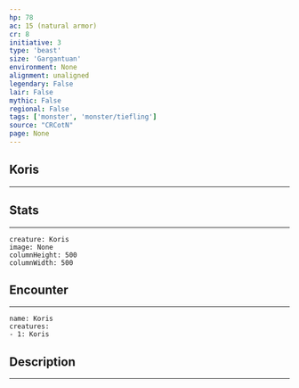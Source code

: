 ```yaml
---
hp: 78
ac: 15 (natural armor)
cr: 8
initiative: 3
type: 'beast'    
size: 'Gargantuan'
environment: None
alignment: unaligned
legendary: False
lair: False
mythic: False
regional: False
tags: ['monster', 'monster/tiefling']
source: "CRCotN"
page: None
---
```


## Koris
---



## Stats
---

```statblock
creature: Koris
image: None
columnHeight: 500
columnWidth: 500
```

## Encounter
---

```encounter-table
name: Koris
creatures:
- 1: Koris
```

## Description
---




